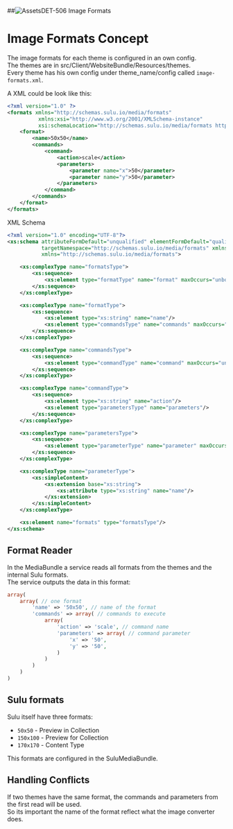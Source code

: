 ##![Assets](https://raw.github.com/massiveart/sulu-docs/master/system-requirements/images/assets.png)DET-506 Image Formats

# Image Formats Concept

The image formats for each theme is configured in an own config.  
The themes are in src/Client/WebsiteBundle/Resources/themes.  
Every theme has his own config under theme_name/config called `image-formats.xml`.


A XML could be look like this:

``` xml
<?xml version="1.0" ?>
<formats xmlns="http://schemas.sulu.io/media/formats"
          xmlns:xsi="http://www.w3.org/2001/XMLSchema-instance"
          xsi:schemaLocation="http://schemas.sulu.io/media/formats http://schemas.sulu.io/media/formats-1.0.xsd">
    <format>
        <name>50x50</name>
        <commands>
            <command>
                <action>scale</action>
                <parameters>
                    <parameter name="x">50</parameter>
                    <parameter name="y">50</parameter>
                </parameters>
            </command>
        </commands>
    </format>
</formats>
```

XML Schema
``` xml
<?xml version="1.0" encoding="UTF-8"?>
<xs:schema attributeFormDefault="unqualified" elementFormDefault="qualified"
           targetNamespace="http://schemas.sulu.io/media/formats" xmlns:xs="http://www.w3.org/2001/XMLSchema"
           xmlns="http://schemas.sulu.io/media/formats">

    <xs:complexType name="formatsType">
        <xs:sequence>
            <xs:element type="formatType" name="format" maxOccurs="unbounded" minOccurs="1"/>
        </xs:sequence>
    </xs:complexType>

    <xs:complexType name="formatType">
        <xs:sequence>
            <xs:element type="xs:string" name="name"/>
            <xs:element type="commandsType" name="commands" maxOccurs="unbounded" minOccurs="1"/>
        </xs:sequence>
    </xs:complexType>

    <xs:complexType name="commandsType">
        <xs:sequence>
            <xs:element type="commandType" name="command" maxOccurs="unbounded" minOccurs="1"/>
        </xs:sequence>
    </xs:complexType>

    <xs:complexType name="commandType">
        <xs:sequence>
            <xs:element type="xs:string" name="action"/>
            <xs:element type="parametersType" name="parameters"/>
        </xs:sequence>
    </xs:complexType>

    <xs:complexType name="parametersType">
        <xs:sequence>
            <xs:element type="parameterType" name="parameter" maxOccurs="unbounded"/>
        </xs:sequence>
    </xs:complexType>

    <xs:complexType name="parameterType">
        <xs:simpleContent>
            <xs:extension base="xs:string">
                <xs:attribute type="xs:string" name="name"/>
            </xs:extension>
        </xs:simpleContent>
    </xs:complexType>

    <xs:element name="formats" type="formatsType"/>
</xs:schema>
```

## Format Reader

In the MediaBundle a service reads all formats from the themes and the internal Sulu formats.  
The service outputs the data in this format:

``` php
array(
    array( // one format
        'name' => '50x50', // name of the format
        'commands' => array( // commands to execute
            array(
                'action' => 'scale', // command name
                'parameters' => array( // command parameter
                    'x' => '50',
                    'y' => '50',
                )
            )
        )
    )
)
```

## Sulu formats

Sulu itself have three formats:  
 - `50x50` - Preview in Collection
 - `150x100` - Preview for Collection
 - `170x170` - Content Type

This formats are configured in the SuluMediaBundle.  


## Handling Conflicts

If two themes have the same format, the commands and parameters from the first read will be used.  
So its important the name of the format reflect what the image converter does.
